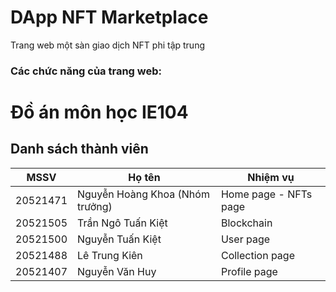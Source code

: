 # DApp NFT Marketplace
Trang web một sàn giao dịch NFT phi tập trung
### Các chức năng của trang web:

# Đồ án môn học IE104
## Danh sách thành viên
| MSSV | Họ tên |Nhiệm vụ|
| --- | ----------- |--------------------|
| 20521471 | Nguyễn Hoàng Khoa (Nhóm trưởng) |Home page - NFTs page|
| 20521505 | Trần Ngô Tuấn Kiệt |Blockchain|
| 20521500 | Nguyễn Tuấn Kiệt |User page|
| 20521488| Lê Trung Kiên |Collection page|
| 20521407 | Nguyễn Văn Huy |Profile page|
